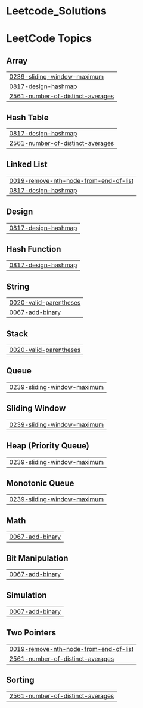 # Leetcode_Solutions
<!---LeetCode Topics Start-->
# LeetCode Topics
## Array
|  |
| ------- |
| [0239-sliding-window-maximum](https://github.com/VisheshBuilds/Leetcode_Solutions/tree/master/0239-sliding-window-maximum) |
| [0817-design-hashmap](https://github.com/VisheshBuilds/Leetcode_Solutions/tree/master/0817-design-hashmap) |
| [2561-number-of-distinct-averages](https://github.com/VisheshBuilds/Leetcode_Solutions/tree/master/2561-number-of-distinct-averages) |
## Hash Table
|  |
| ------- |
| [0817-design-hashmap](https://github.com/VisheshBuilds/Leetcode_Solutions/tree/master/0817-design-hashmap) |
| [2561-number-of-distinct-averages](https://github.com/VisheshBuilds/Leetcode_Solutions/tree/master/2561-number-of-distinct-averages) |
## Linked List
|  |
| ------- |
| [0019-remove-nth-node-from-end-of-list](https://github.com/VisheshBuilds/Leetcode_Solutions/tree/master/0019-remove-nth-node-from-end-of-list) |
| [0817-design-hashmap](https://github.com/VisheshBuilds/Leetcode_Solutions/tree/master/0817-design-hashmap) |
## Design
|  |
| ------- |
| [0817-design-hashmap](https://github.com/VisheshBuilds/Leetcode_Solutions/tree/master/0817-design-hashmap) |
## Hash Function
|  |
| ------- |
| [0817-design-hashmap](https://github.com/VisheshBuilds/Leetcode_Solutions/tree/master/0817-design-hashmap) |
## String
|  |
| ------- |
| [0020-valid-parentheses](https://github.com/VisheshBuilds/Leetcode_Solutions/tree/master/0020-valid-parentheses) |
| [0067-add-binary](https://github.com/VisheshBuilds/Leetcode_Solutions/tree/master/0067-add-binary) |
## Stack
|  |
| ------- |
| [0020-valid-parentheses](https://github.com/VisheshBuilds/Leetcode_Solutions/tree/master/0020-valid-parentheses) |
## Queue
|  |
| ------- |
| [0239-sliding-window-maximum](https://github.com/VisheshBuilds/Leetcode_Solutions/tree/master/0239-sliding-window-maximum) |
## Sliding Window
|  |
| ------- |
| [0239-sliding-window-maximum](https://github.com/VisheshBuilds/Leetcode_Solutions/tree/master/0239-sliding-window-maximum) |
## Heap (Priority Queue)
|  |
| ------- |
| [0239-sliding-window-maximum](https://github.com/VisheshBuilds/Leetcode_Solutions/tree/master/0239-sliding-window-maximum) |
## Monotonic Queue
|  |
| ------- |
| [0239-sliding-window-maximum](https://github.com/VisheshBuilds/Leetcode_Solutions/tree/master/0239-sliding-window-maximum) |
## Math
|  |
| ------- |
| [0067-add-binary](https://github.com/VisheshBuilds/Leetcode_Solutions/tree/master/0067-add-binary) |
## Bit Manipulation
|  |
| ------- |
| [0067-add-binary](https://github.com/VisheshBuilds/Leetcode_Solutions/tree/master/0067-add-binary) |
## Simulation
|  |
| ------- |
| [0067-add-binary](https://github.com/VisheshBuilds/Leetcode_Solutions/tree/master/0067-add-binary) |
## Two Pointers
|  |
| ------- |
| [0019-remove-nth-node-from-end-of-list](https://github.com/VisheshBuilds/Leetcode_Solutions/tree/master/0019-remove-nth-node-from-end-of-list) |
| [2561-number-of-distinct-averages](https://github.com/VisheshBuilds/Leetcode_Solutions/tree/master/2561-number-of-distinct-averages) |
## Sorting
|  |
| ------- |
| [2561-number-of-distinct-averages](https://github.com/VisheshBuilds/Leetcode_Solutions/tree/master/2561-number-of-distinct-averages) |
<!---LeetCode Topics End-->